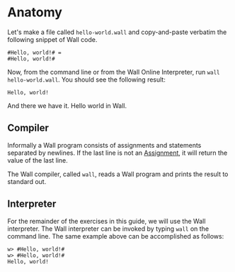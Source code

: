 # Anatomy

Let's make a file called `hello-world.wall` and copy-and-paste verbatim the following snippet of Wall code.

```
#Hello, world!# =
#Hello, world!#
```

Now, from the command line or from the Wall Online Interpreter, run `wall hello-world.wall`. You should see the following result:

```
Hello, world!
```

And there we have it.  Hello world in Wall.

## Compiler

Informally a Wall program consists of assignments and statements separated by newlines.  If the last line is not an [Assignment](/assignment), it will return the value of the last line.

The Wall compiler, called `wall`, reads a Wall program and prints the result to standard out.

## Interpreter

For the remainder of the exercises in this guide, we will use the Wall interpreter.  The Wall interpreter can be invoked by typing `wall` on the command line.  The same example above can be accomplished as follows:

```
w> #Hello, world!#
w> #Hello, world!#
Hello, world!
```
